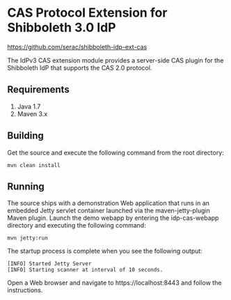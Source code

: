 # CAS Protocol Extension for Shibboleth 3.0 IdP

<https://github.com/serac/shibboleth-idp-ext-cas>

The IdPv3 CAS extension module provides a server-side CAS plugin for the
Shibboleth IdP that supports the CAS 2.0 protocol.

## Requirements

1. Java 1.7
2. Maven 3.x

## Building
Get the source and execute the following command from the root directory:

    mvn clean install

## Running
The source ships with a demonstration Web application that runs in an
embedded Jetty servlet container launched via the maven-jetty-plugin Maven
plugin. Launch the demo webapp by entering the idp-cas-webapp directory and
executing the following command:

    mvn jetty:run

The startup process is complete when you see the following output:

    [INFO] Started Jetty Server
    [INFO] Starting scanner at interval of 10 seconds.

Open a Web browser and navigate to https://localhost:8443 and follow the
instructions.

